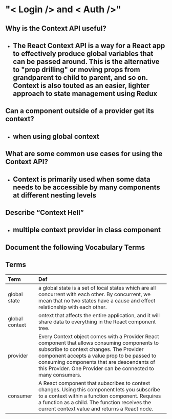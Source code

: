 # "< Login /> and < Auth />"

## Why is the Context API useful?

* ## The React Context API is a way for a React app to effectively produce global variables that can be passed around. This is the alternative to "prop drilling" or moving props from grandparent to child to parent, and so on. Context is also touted as an easier, lighter approach to state management using Redux

## Can a component outside of a provider get its context?

* ## when using global context

## What are some common use cases for using the Context API?

* ## Context is primarily used when some data needs to be accessible by many components at different nesting levels

## Describe “Context Hell”

* ## multiple context provider in class component

## Document the following Vocabulary Terms

## Terms

| Term                            | Def                   |
| :-------------                  |   :----------         |
|global state |a global state is a set of local states which are all concurrent with each other. By concurrent, we mean that no two states have a cause and effect relationship with each other.|
|global context |ontext that affects the entire application, and it will share data to everything in the React component tree.|
|provider |Every Context object comes with a Provider React component that allows consuming components to subscribe to context changes. The Provider component accepts a value prop to be passed to consuming components that are descendants of this Provider. One Provider can be connected to many consumers.|
|consumer |A React component that subscribes to context changes. Using this component lets you subscribe to a context within a function component. Requires a function as a child. The function receives the current context value and returns a React node.|